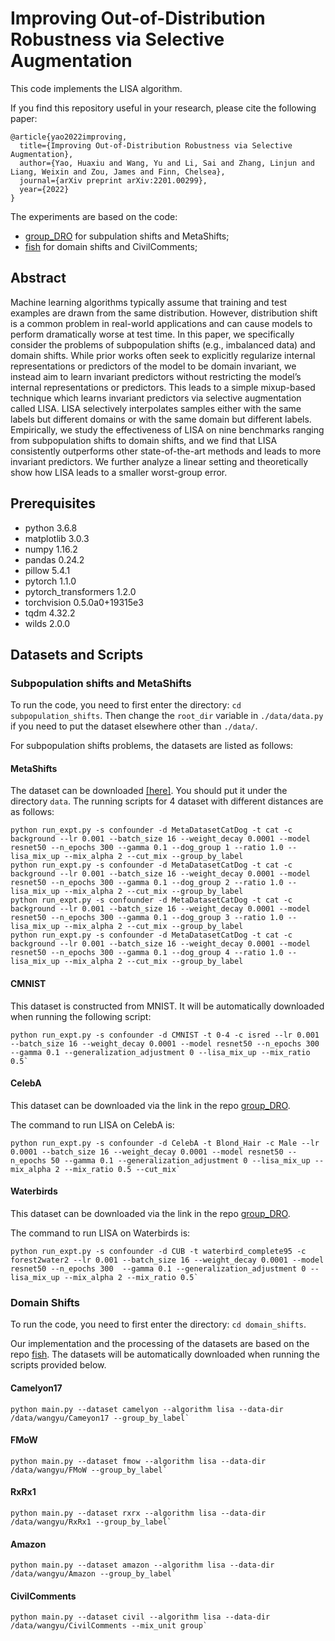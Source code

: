 # Improving Out-of-Distribution Robustness via Selective Augmentation

This code implements the LISA algorithm.

If you find this repository useful in your research, please cite the following paper:
```
@article{yao2022improving,
  title={Improving Out-of-Distribution Robustness via Selective Augmentation},
  author={Yao, Huaxiu and Wang, Yu and Li, Sai and Zhang, Linjun and Liang, Weixin and Zou, James and Finn, Chelsea},
  journal={arXiv preprint arXiv:2201.00299},
  year={2022}
}
```

The experiments are based on the code:
- [group_DRO](https://github.com/kohpangwei/group_DRO) for subpulation shifts and MetaShifts;
- [fish](https://github.com/YugeTen/fish) for domain shifts and CivilComments;

## Abstract

Machine learning algorithms typically assume that training and test examples are drawn from the
same distribution. However, distribution shift is a common problem in real-world applications and
can cause models to perform dramatically worse at test time. In this paper, we specifically consider
the problems of subpopulation shifts (e.g., imbalanced data) and domain shifts. While prior works
often seek to explicitly regularize internal representations or predictors of the model to be domain
invariant, we instead aim to learn invariant predictors without restricting the model’s internal
representations or predictors. This leads to a simple mixup-based technique which learns invariant
predictors via selective augmentation called LISA.
LISA selectively interpolates samples either with
the same labels but different domains or with the
same domain but different labels. Empirically, we
study the effectiveness of LISA on nine benchmarks ranging from subpopulation shifts to domain shifts, and we find that LISA consistently
outperforms other state-of-the-art methods and
leads to more invariant predictors. We further analyze a linear setting and theoretically show how
LISA leads to a smaller worst-group error.

## Prerequisites
- python 3.6.8
- matplotlib 3.0.3
- numpy 1.16.2
- pandas 0.24.2
- pillow 5.4.1
- pytorch 1.1.0
- pytorch_transformers 1.2.0
- torchvision 0.5.0a0+19315e3
- tqdm 4.32.2
- wilds 2.0.0

## Datasets and Scripts

### Subpopulation shifts and MetaShifts
To run the code, you need to first enter the directory: `cd subpopulation_shifts`. Then change the `root_dir` variable in `./data/data.py` if you need to put the dataset elsewhere other than `./data/`. 

For subpopulation shifts problems, the datasets are listed as follows:


#### MetaShifts
The dataset can be downloaded [[here]](). You should put it under the directory `data`. The running scripts for 4 dataset with different distances are as follows:
```
python run_expt.py -s confounder -d MetaDatasetCatDog -t cat -c background --lr 0.001 --batch_size 16 --weight_decay 0.0001 --model resnet50 --n_epochs 300 --gamma 0.1 --dog_group 1 --ratio 1.0 --lisa_mix_up --mix_alpha 2 --cut_mix --group_by_label
python run_expt.py -s confounder -d MetaDatasetCatDog -t cat -c background --lr 0.001 --batch_size 16 --weight_decay 0.0001 --model resnet50 --n_epochs 300 --gamma 0.1 --dog_group 2 --ratio 1.0 --lisa_mix_up --mix_alpha 2 --cut_mix --group_by_label
python run_expt.py -s confounder -d MetaDatasetCatDog -t cat -c background --lr 0.001 --batch_size 16 --weight_decay 0.0001 --model resnet50 --n_epochs 300 --gamma 0.1 --dog_group 3 --ratio 1.0 --lisa_mix_up --mix_alpha 2 --cut_mix --group_by_label
python run_expt.py -s confounder -d MetaDatasetCatDog -t cat -c background --lr 0.001 --batch_size 16 --weight_decay 0.0001 --model resnet50 --n_epochs 300 --gamma 0.1 --dog_group 4 --ratio 1.0 --lisa_mix_up --mix_alpha 2 --cut_mix --group_by_label
```

#### CMNIST
This dataset is constructed from MNIST. It will be automatically downloaded when running the following script:
```
python run_expt.py -s confounder -d CMNIST -t 0-4 -c isred --lr 0.001 --batch_size 16 --weight_decay 0.0001 --model resnet50 --n_epochs 300  --gamma 0.1 --generalization_adjustment 0 --lisa_mix_up --mix_ratio 0.5`
```

#### CelebA
This dataset can be downloaded via the link in the repo [group_DRO](https://github.com/kohpangwei/group_DRO). 

The command to run LISA on CelebA is:
```
python run_expt.py -s confounder -d CelebA -t Blond_Hair -c Male --lr 0.0001 --batch_size 16 --weight_decay 0.0001 --model resnet50 --n_epochs 50 --gamma 0.1 --generalization_adjustment 0 --lisa_mix_up --mix_alpha 2 --mix_ratio 0.5 --cut_mix`
```

#### Waterbirds
This dataset can be downloaded via the link in the repo [group_DRO](https://github.com/kohpangwei/group_DRO). 

The command to run LISA on Waterbirds is:
```
python run_expt.py -s confounder -d CUB -t waterbird_complete95 -c forest2water2 --lr 0.001 --batch_size 16 --weight_decay 0.0001 --model resnet50 --n_epochs 300  --gamma 0.1 --generalization_adjustment 0 --lisa_mix_up --mix_alpha 2 --mix_ratio 0.5`
```



### Domain Shifts
To run the code, you need to first enter the directory: `cd domain_shifts`.

Our implementation and the processing of the datasets are based on the repo [fish](https://github.com/YugeTen/fish). The datasets will be automatically downloaded when running the scripts provided below. 

#### Camelyon17
```
python main.py --dataset camelyon --algorithm lisa --data-dir /data/wangyu/Cameyon17 --group_by_label`
```

#### FMoW
```
python main.py --dataset fmow --algorithm lisa --data-dir /data/wangyu/FMoW --group_by_label`
```

#### RxRx1
```
python main.py --dataset rxrx --algorithm lisa --data-dir /data/wangyu/RxRx1 --group_by_label`
```

#### Amazon
```
python main.py --dataset amazon --algorithm lisa --data-dir /data/wangyu/Amazon --group_by_label`
```

#### CivilComments
```
python main.py --dataset civil --algorithm lisa --data-dir /data/wangyu/CivilComments --mix_unit group`
```



